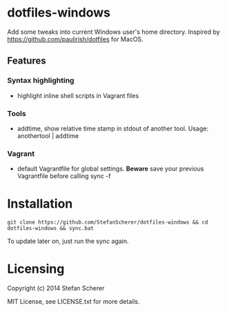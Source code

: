 # dotfiles-windows

Add some tweaks into current Windows user's home directory.
Inspired by <https://github.com/paulirish/dotfiles> for MacOS.

## Features
### Syntax highlighting

* highlight inline shell scripts in Vagrant files

### Tools

* addtime, show relative time stamp in stdout of another tool.
  Usage: anothertool | addtime

### Vagrant

* default Vagrantfile for global settings. **Beware** save your previous Vagrantfile before calling sync -f

# Installation
    git clone https://github.com/StefanScherer/dotfiles-windows && cd dotfiles-windows && sync.bat

To update later on, just run the sync again.

# Licensing
Copyright (c) 2014 Stefan Scherer

MIT License, see LICENSE.txt for more details.
